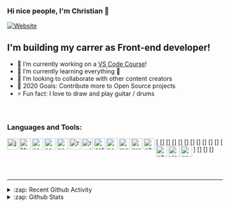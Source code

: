 ### Hi nice people, I'm Christian  👋

[![Website](https://img.shields.io/static/v1?label=linkedin&logo=linkedin&labelColor=0077ee&style=for-the-badge&message=let%27s%20connect)](https://www.linkedin.com/in/christian-haag-dev/)

## I'm building my carrer as Front-end developer!

- 🔭 I’m currently working on a [VS Code Course][website]!
- 🌱 I’m currently learning everything 🤣
- 👯 I’m looking to collaborate with other content creators
- 🥅 2020 Goals: Contribute more to Open Source projects
- ⚡ Fun fact: I love to draw and play guitar / drums

<br />

### Languages and Tools:

[<img align="left" alt="javascript" width="26px" src="https://raw.githubusercontent.com/vanhaaggen/icons/master/javascript.svg?token=AKWI6BZLVCFHCOVT36XIWLK7OMFPU" />
[<img align="left" alt="html" width="26px" src="https://raw.githubusercontent.com/vanhaaggen/icons/master/html5.svg?token=AKWI6B4VPNXC4ZR5J4MGZZK7OMFTQ" />]
[<img align="left" alt="css" width="26px" src="https://raw.githubusercontent.com/vanhaaggen/icons/master/css3.svg?token=AKWI6B756FYV55SEEKTDCH27OMFRS" />]
[<img align="left" alt="sass" width="26px" src="https://raw.githubusercontent.com/vanhaaggen/icons/master/sass.svg?token=AKWI6B7XV5XIINMQWUES2FK7OMFUO" />]
[<img align="left" alt="node" width="26px" src="https://raw.githubusercontent.com/vanhaaggen/icons/master/node-dot-js.svg?token=AKWI6B4AAIGHDSEUICVBWZ27OMFVS" />]
[<img align="left" alt="react" width="26px" src="https://raw.githubusercontent.com/vanhaaggen/icons/master/react.svg?token=AKWI6B7EZZ7TOW4XGH66ILC7OMFW6" />]
[<img align="left" alt="router" width="26px" src="https://raw.githubusercontent.com/vanhaaggen/icons/master/reactrouter.svg?token=AKWI6B4LQVNG4Q7M2NKKU427OMFYC" />]
[<img align="left" alt="gatsby" width="26px" src="https://raw.githubusercontent.com/vanhaaggen/icons/master/gatsby.svg?token=AKWI6B36S3RBU4NZY5B5EPC7OMFZI" />]
[<img align="left" alt="next" width="26px" src="https://raw.githubusercontent.com/vanhaaggen/icons/master/next-dot-js%20(1).svg?token=AKWI6BZGVB63UEQFZYK2ITC7OMF2K" />]
[<img align="left" alt="mongodb" width="26px" src="https://raw.githubusercontent.com/vanhaaggen/icons/master/mongodb.svg?token=AKWI6B7SPYCQPXKWRSLLYKK7OMF3S" />]
[<img align="left" alt="graphql" width="26px" src="https://raw.githubusercontent.com/vanhaaggen/icons/master/graphql.svg?token=AKWI6BYGBYQR46USBAMM6QC7OMF4U" />]
[<img align="left" alt="git" width="26px" src="https://raw.githubusercontent.com/vanhaaggen/icons/master/git.svg?token=AKWI6BYHXPRK5K55IF4UIGK7OMF52" />]
[<img align="left" alt="github" width="26px" src="https://raw.githubusercontent.com/vanhaaggen/icons/master/github.svg?token=AKWI6BY2NQDNBIS5DOJ2BMK7OMF7K" />]
[<img align="left" alt="visualsc" width="26px" src="https://raw.githubusercontent.com/vanhaaggen/icons/master/visualstudiocode.svg?token=AKWI6BYPQ6RBJN2HRGXM3F27OMGAG" />]
[<img align="left" alt="google" width="26px" src="https://raw.githubusercontent.com/vanhaaggen/icons/master/google.svg?token=AKWI6B5VWV5NZP5IC3SPKYC7OMGBI" />]


<br />
<br />

---

<details>
  <summary>:zap: Recent Github Activity</summary>
  
<!--START_SECTION:activity-->
1. ❗️ Closed issue [#1](https://github.com/codeSTACKr/codestackr-vscode-theme/issues/1) in [codeSTACKr/codestackr-vscode-theme](https://github.com/codeSTACKr/codestackr-vscode-theme)
2. 🎉 Merged PR [#2](https://github.com/codeSTACKr/codestackr-vscode-theme/pull/2) in [codeSTACKr/codestackr-vscode-theme](https://github.com/codeSTACKr/codestackr-vscode-theme)
3. 🗣 Commented on [#1](https://github.com/codeSTACKr/codestackr-vscode-theme/issues/1) in [codeSTACKr/codestackr-vscode-theme](https://github.com/codeSTACKr/codestackr-vscode-theme)
4. 💪 Opened PR [#6](https://github.com/colbyfayock/50-projects-for-react-and-the-static-web/pull/6) in [colbyfayock/50-projects-for-react-and-the-static-web](https://github.com/colbyfayock/50-projects-for-react-and-the-static-web)
5. 🗣 Commented on [#249](https://github.com/abhisheknaiidu/awesome-github-profile-readme/issues/249) in [abhisheknaiidu/awesome-github-profile-readme](https://github.com/abhisheknaiidu/awesome-github-profile-readme)
<!--END_SECTION:activity-->

</details>

<details>
  <summary>:zap: Github Stats</summary>

  <img align="left" alt="codeSTACKr's Github Stats" src="https://github-readme-stats.codestackr.vercel.app/api?username=codeSTACKr&show_icons=true&hide_border=true" />

</details>

[website]: https://codeSTACKr.com
[twitter]: https://twitter.com/codeSTACKr
[youtube]: https://youtube.com/codeSTACKr
[instagram]: https://instagram.com/codeSTACKr
[linkedin]: https://linkedin.com/in/codeSTACKr
[webdevplaylist]: https://www.youtube.com/playlist?list=PLkwxH9e_vrAJ0WbEsFA9W3I1W-g_BTsbt
[jsplaylist]: https://www.youtube.com/playlist?list=PLkwxH9e_vrALRJKu7wfXby3MKeflhTu6B
[cssplaylist]: https://www.youtube.com/playlist?list=PLkwxH9e_vrALSdvZuEh6gqQdmDoDIoqz4
[reactplaylist]: https://www.youtube